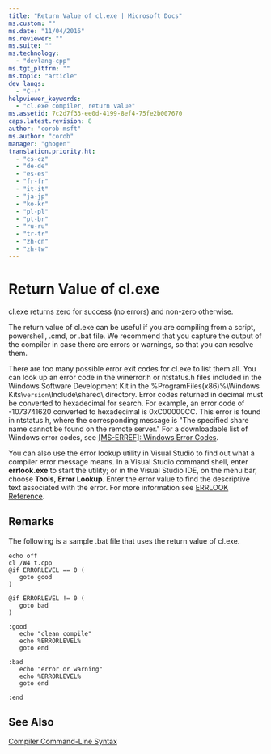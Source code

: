 ```yaml
---
title: "Return Value of cl.exe | Microsoft Docs"
ms.custom: ""
ms.date: "11/04/2016"
ms.reviewer: ""
ms.suite: ""
ms.technology: 
  - "devlang-cpp"
ms.tgt_pltfrm: ""
ms.topic: "article"
dev_langs: 
  - "C++"
helpviewer_keywords: 
  - "cl.exe compiler, return value"
ms.assetid: 7c2d7f33-ee0d-4199-8ef4-75fe2b007670
caps.latest.revision: 8
author: "corob-msft"
ms.author: "corob"
manager: "ghogen"
translation.priority.ht: 
  - "cs-cz"
  - "de-de"
  - "es-es"
  - "fr-fr"
  - "it-it"
  - "ja-jp"
  - "ko-kr"
  - "pl-pl"
  - "pt-br"
  - "ru-ru"
  - "tr-tr"
  - "zh-cn"
  - "zh-tw"
---
```

# Return Value of cl.exe
cl.exe returns zero for success (no errors) and non-zero otherwise.  
  
 The return value of cl.exe can be useful if you are compiling from a script, powershell, .cmd, or .bat file. We recommend that you capture the output of the compiler in case there are errors or warnings, so that you can resolve them.  
  
 There are too many possible error exit codes for cl.exe to list them all. You can look up an error code in the winerror.h or ntstatus.h files included in the Windows Software Development Kit in the %ProgramFiles(x86)%\Windows Kits\\`version`\Include\shared\ directory. Error codes returned in decimal must be converted to hexadecimal for search. For example, an error code of -1073741620 converted to hexadecimal is 0xC00000CC. This error is found in ntstatus.h, where the corresponding message is "The specified share name cannot be found on the remote server." For a downloadable list of Windows error codes, see [&#91;MS-ERREF&#93;: Windows Error Codes](http://msdn.microsoft.com/en-us/1bc92ddf-b79e-413c-bbaa-99a5281a6c90).  
  
 You can also use the error lookup utility in Visual Studio to find out what a compiler error message means. In a Visual Studio command shell, enter **errlook.exe** to start the utility; or in the Visual Studio IDE, on the menu bar, choose **Tools**, **Error Lookup**. Enter the error value to find the descriptive text associated with the error. For more information see [ERRLOOK Reference](../../build/reference/errlook-reference.md).  
  
## Remarks  
 The following is a sample .bat file that uses the return value of cl.exe.  
  
```  
echo off  
cl /W4 t.cpp  
@if ERRORLEVEL == 0 (  
   goto good  
)  
  
@if ERRORLEVEL != 0 (  
   goto bad  
)  
  
:good  
   echo "clean compile"  
   echo %ERRORLEVEL%  
   goto end  
  
:bad  
   echo "error or warning"  
   echo %ERRORLEVEL%  
   goto end  
  
:end  
```  
  
## See Also  
 [Compiler Command-Line Syntax](../../build/reference/compiler-command-line-syntax.md)